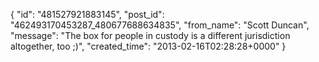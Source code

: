  {
   "id": "481527921883145",
   "post_id": "462493170453287_480677688634835",
   "from_name": "Scott Duncan",
   "message": "The box for people in custody is a different jurisdiction altogether, too ;)",
   "created_time": "2013-02-16T02:28:28+0000"
 }
